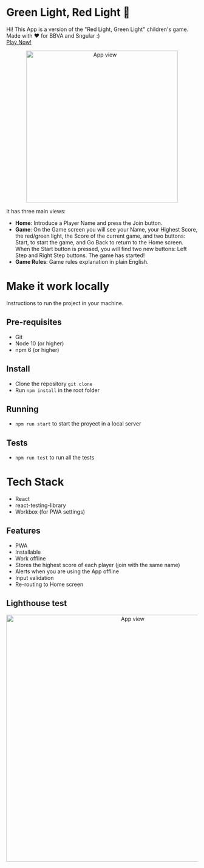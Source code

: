 # Green Light, Red Light 🚦

Hi! This App is a version of the "Red Light, Green Light" children's game. Made with ❤️ for BBVA and Sngular :)  
[Play Now!](https://green-light-red-light-game.netlify.app/)

<p align="center">
  <img
      src="https://i.ibb.co/607ffCG/mobile-frame.png"
      alt="App view"
      height="400px" />
</p>

It has three main views:

- **Home**: Introduce a Player Name and press the Join button.
- **Game**: On the Game screen you will see your Name, your Highest Score, the red/green light, the Score of the current game, and two buttons: Start, to start the game, and Go Back to return to the Home screen.
  When the Start button is pressed, you will find two new buttons: Left Step and Right Step buttons. The game has started!
- **Game Rules**: Game rules explanation in plain English.

# Make it work locally

Instructions to run the project in your machine.

## Pre-requisites

- Git
- Node 10 (or higher)
- npm 6 (or higher)

## Install

- Clone the repository `git clone`
- Run `npm install` in the root folder

## Running

- `npm run start` to start the proyect in a local server

## Tests

- `npm run test` to run all the tests

# Tech Stack

- React
- react-testing-library
- Workbox (for PWA settings)

## Features

- PWA
- Installable
- Work offline
- Stores the highest score of each player (join with the same name)
- Alerts when you are using the App offline
- Input validation
- Re-routing to Home screen

## Lighthouse test

<p align="center">
  <img
      src="https://i.ibb.co/nnKZyv1/lighthouse-test-2022-07-20-155705.png"
      alt="App view"
      height="650px" />
</p>
